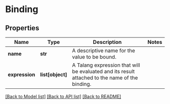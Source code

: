 # Binding

## Properties
Name | Type | Description | Notes
------------ | ------------- | ------------- | -------------
**name** | **str** | A descriptive name for the value to be bound. | 
**expression** | **list[object]** | A Talang expression that will be evaluated and its result attached to the name of the binding. | 

[[Back to Model list]](../README.md#documentation-for-models) [[Back to API list]](../README.md#documentation-for-api-endpoints) [[Back to README]](../README.md)


